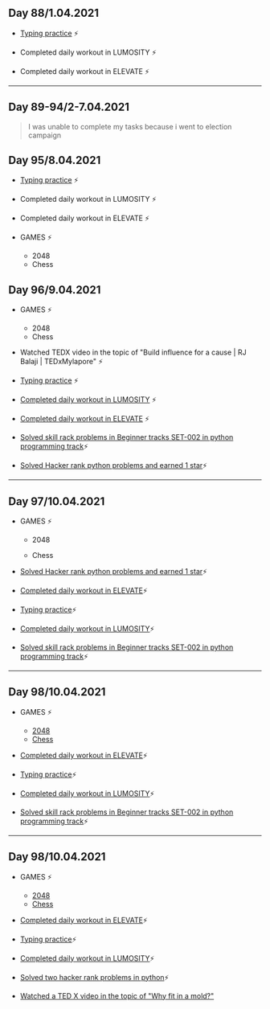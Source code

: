 ## Day 88/1.04.2021 ##


- [Typing practice](keybr.com) ⚡
   
- Completed daily workout in LUMOSITY ⚡

- Completed daily workout in ELEVATE ⚡

---
## Day 89-94/2-7.04.2021 ##

> I was unable to complete my tasks because i went to election campaign

## Day 95/8.04.2021 ##


- [Typing practice](keybr.com) ⚡
   
- Completed daily workout in LUMOSITY ⚡

- Completed daily workout in ELEVATE ⚡

- GAMES ⚡
  - 2048
  - Chess

## Day 96/9.04.2021 ##


- GAMES ⚡
  - 2048
  - Chess

- Watched TEDX video in the topic of "Build influence for a cause | RJ Balaji | TEDxMylapore" ⚡

- [Typing practice](https://github.com/GuruVikram02/TASK-PROOFS/blob/master/KEY%20BR/APRIL%209.JPG) ⚡
   
- [Completed daily workout in LUMOSITY](https://github.com/GuruVikram02/TASK-PROOFS/blob/master/Lumosity/April%209.JPG) ⚡

- [Completed daily workout in ELEVATE](https://github.com/GuruVikram02/TASK-PROOFS/blob/master/Elevate/APRIL%209.jpeg) ⚡

- [Solved skill rack problems in Beginner tracks SET-002 in python programming track](https://github.com/GuruVikram02/TASK-PROOFS/blob/master/Skill%20rack/april%209.JPG)⚡

- [Solved Hacker rank python problems and earned 1 star](https://github.com/GuruVikram02/TASK-PROOFS/blob/master/Hacker%20rank/April%209.JPG)⚡

---
## Day 97/10.04.2021 ##


- GAMES ⚡
  - 2048

  - Chess

- [Solved Hacker rank python problems and earned 1 star](https://github.com/GuruVikram02/TASK-PROOFS/blob/master/Hacker%20rank/april%2010%20second%20star.JPG)⚡

- [Completed daily workout in ELEVATE](https://github.com/GuruVikram02/TASK-PROOFS/blob/master/Elevate/April%2010.jpeg)⚡

- [Typing practice](https://github.com/GuruVikram02/TASK-PROOFS/blob/master/KEY%20BR/April%2010.JPG)⚡

- [Completed daily workout in LUMOSITY](https://github.com/GuruVikram02/TASK-PROOFS/blob/master/Lumosity/April%2010.JPG)⚡

- [Solved skill rack problems in Beginner tracks SET-002 in python programming track](https://github.com/GuruVikram02/TASK-PROOFS/blob/master/Skill%20rack/APRIL%2010.JPG)⚡


---
## Day 98/10.04.2021 ##


- GAMES ⚡
  - [2048](https://github.com/GuruVikram02/TASK-PROOFS/blob/master/2048/april%2011.JPG)
  - [Chess](https://github.com/GuruVikram02/TASK-PROOFS/blob/master/Chess/april%2011.JPG)

- [Completed daily workout in ELEVATE](https://github.com/GuruVikram02/TASK-PROOFS/blob/master/Elevate/april%2011.jpeg)⚡

- [Typing practice](https://github.com/GuruVikram02/TASK-PROOFS/blob/master/KEY%20BR/april%2011.JPG)⚡

- [Completed daily workout in LUMOSITY](https://github.com/GuruVikram02/TASK-PROOFS/blob/master/Lumosity/april%2011.JPG)⚡

- [Solved skill rack problems in Beginner tracks SET-002 in python programming track](https://github.com/GuruVikram02/TASK-PROOFS/blob/master/Skill%20rack/april%2011.JPG)⚡


---
## Day 98/10.04.2021 ##


- GAMES ⚡
  - [2048]()
  - [Chess]()

- [Completed daily workout in ELEVATE]()⚡

- [Typing practice]()⚡

- [Completed daily workout in LUMOSITY]()⚡

- [Solved two hacker rank problems in python]()⚡

- [Watched a TED X video in the topic of "Why fit in a mold?"]()